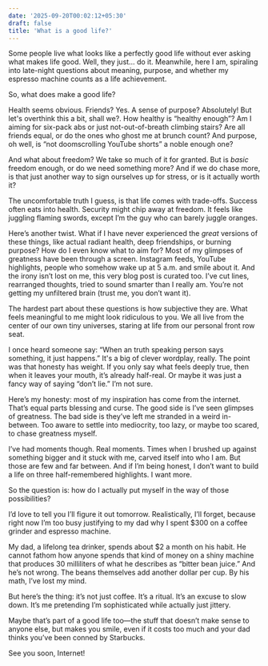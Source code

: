 ```yaml
---
date: '2025-09-20T00:02:12+05:30'
draft: false
title: 'What is a good life?'
---
```

Some people live what looks like a perfectly good life without ever asking what makes life good. Well, they just… do it. Meanwhile, here I am, spiraling into late-night questions about meaning, purpose, and whether my espresso machine counts as a life achievement.

So, what does make a good life?

Health seems obvious. Friends? Yes. A sense of purpose? Absolutely! But let's overthink this a bit, shall we?. How healthy is “healthy enough”? Am I aiming for six-pack abs or just not-out-of-breath climbing stairs? Are all friends equal, or do the ones who ghost me at brunch count? And purpose, oh well, is “not doomscrolling YouTube shorts” a noble enough one?

And what about freedom? We take so much of it for granted. But is _basic_ freedom enough, or do we need something more? And if we do chase more, is that just another way to sign ourselves up for stress, or is it actually worth it?

The uncomfortable truth I guess, is that life comes with trade-offs. Success often eats into health. Security might chip away at freedom. It feels like juggling flaming swords, except I’m the guy who can barely juggle oranges.

Here’s another twist. What if I have never experienced the _great_ versions of these things, like actual radiant health, deep friendships, or burning purpose? How do I even know what to aim for? Most of my glimpses of greatness have been through a screen. Instagram feeds, YouTube highlights, people who somehow wake up at 5 a.m. and smile about it. And the irony isn’t lost on me, this very blog post is curated too. I’ve cut lines, rearranged thoughts, tried to sound smarter than I really am. You’re not getting my unfiltered brain (trust me, you don’t want it).

The hardest part about these questions is how subjective they are. What feels meaningful to me might look ridiculous to you. We all live from the center of our own tiny universes, staring at life from our personal front row seat.

I once heard someone say: “When an truth speaking person says something, it just happens.” It's a big of clever wordplay, really. The point was that honesty has weight. If you only say what feels deeply true, then when it leaves your mouth, it’s already half-real. Or maybe it was just a fancy way of saying “don’t lie.” I’m not sure.

Here’s my honesty: most of my inspiration has come from the internet. That’s equal parts blessing and curse. The good side is I’ve seen glimpses of greatness. The bad side is they’ve left me stranded in a weird in-between. Too aware to settle into mediocrity, too lazy, or maybe too scared, to chase greatness myself.

I’ve had moments though. Real moments. Times when I brushed up against something bigger and it stuck with me, carved itself into who I am. But those are few and far between. And if I’m being honest, I don’t want to build a life on three half-remembered highlights. I want more.

So the question is: how do I actually put myself in the way of those possibilities?

I’d love to tell you I’ll figure it out tomorrow. Realistically, I’ll forget, because right now I’m too busy justifying to my dad why I spent $300 on a coffee grinder and espresso machine.

My dad, a lifelong tea drinker, spends about $2 a month on his habit. He cannot fathom how anyone spends that kind of money on a shiny machine that produces 30 milliliters of what he describes as “bitter bean juice.” And he’s not wrong. The beans themselves add another dollar per cup. By his math, I’ve lost my mind.

But here’s the thing: it’s not just coffee. It’s a ritual. It’s an excuse to slow down. It’s me pretending I’m sophisticated while actually just jittery.

Maybe that’s part of a good life too—the stuff that doesn’t make sense to anyone else, but makes you smile, even if it costs too much and your dad thinks you’ve been conned by Starbucks.

See you soon, Internet!
